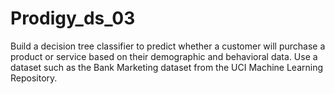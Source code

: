 # Prodigy_ds_03
Build a decision tree classifier to predict whether a customer will purchase a product or service based on their demographic and behavioral data. Use a dataset such as the Bank Marketing dataset from the UCI Machine Learning Repository. 
